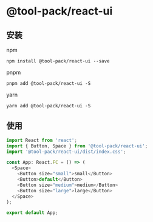 # @tool-pack/react-ui

## 安装

npm

```shell
npm install @tool-pack/react-ui --save
```

pnpm

```shell
pnpm add @tool-pack/react-ui -S
```

yarn

```shell
yarn add @tool-pack/react-ui -S
```

## 使用

```typescript jsx
import React from 'react';
import { Button, Space } from '@tool-pack/react-ui';
import '@tool-pack/react-ui/dist/index.css';

const App: React.FC = () => (
  <Space>
    <Button size="small">small</Button>
    <Button>default</Button>
    <Button size="medium">medium</Button>
    <Button size="large">large</Button>
  </Space>
);

export default App;
```
